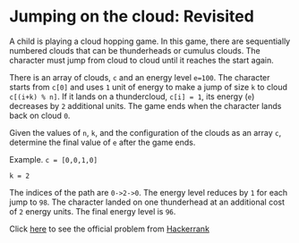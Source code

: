 # Jumping on the cloud: Revisited


A child is playing a cloud hopping game. In this game, there are sequentially numbered clouds that can be thunderheads or cumulus clouds. The character must jump from cloud to cloud until it reaches the start again.

There is an array of clouds, `c` and an energy level `e=100`. The character starts from `c[0]` and uses `1` unit of energy to make a jump of size `k` to cloud `c[(i+k) % n]`. If it lands on a thundercloud, `c[i] = 1`, its energy (`e`) decreases by `2` additional units. The game ends when the character lands back on cloud `0`.

Given the values of `n`, `k`, and the configuration of the clouds as an array `c`, determine the final value of `e` after the game ends.

Example. 
`c = [0,0,1,0]`

`k = 2`

The indices of the path are `0->2->0`. The energy level reduces by `1` for each jump to `98`. The character landed on one thunderhead at an additional cost of `2` energy units. The final energy level is `96`.

Click [here](https://www.hackerrank.com/challenges/jumping-on-the-clouds-revisited/problem) to see the official problem from [Hackerrank](https://www.hackerrank.com/)

